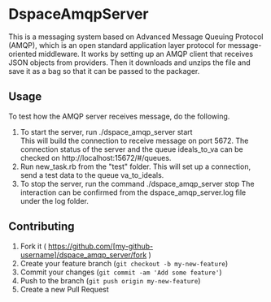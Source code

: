 # DspaceAmqpServer

This is a messaging system based on Advanced Message Queuing Protocol (AMQP), which is an open standard application layer protocol for message-oriented middleware. It works by setting up an AMQP client that receives JSON objects from providers. Then it downloads and unzips the file and save it as a bag so that it can be passed to the packager.  


## Usage

To test how the AMQP server receives message, do the following.
1. To start the server, run ./dspace_amqp_server start <br>
This will build the connection to receive message on port 5672. The connection status of the server and the queue ideals_to_va can be checked on http://localhost:15672/#/queues. 
2. Run new_task.rb from the "test" folder. This will set up a connection, send a test data to the queue va_to_ideals.
3. To stop the server, run the command ./dspace_amqp_server stop 
The interaction can be confirmed from the dspace_amqp_server.log file under the log folder.

## Contributing

1. Fork it ( https://github.com/[my-github-username]/dspace_amqp_server/fork )
2. Create your feature branch (`git checkout -b my-new-feature`)
3. Commit your changes (`git commit -am 'Add some feature'`)
4. Push to the branch (`git push origin my-new-feature`)
5. Create a new Pull Request
